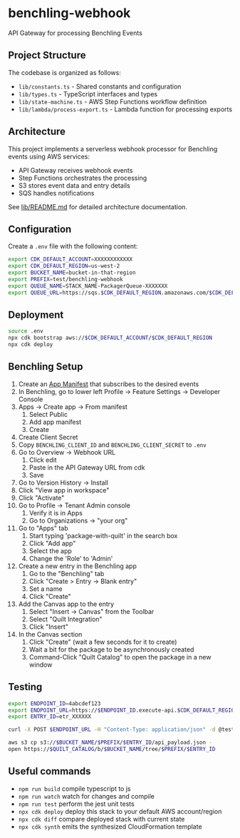 # benchling-webhook

API Gateway for processing Benchling Events

## Project Structure

The codebase is organized as follows:

- `lib/constants.ts` - Shared constants and configuration
- `lib/types.ts` - TypeScript interfaces and types
- `lib/state-machine.ts` - AWS Step Functions workflow definition
- `lib/lambda/process-export.ts` - Lambda function for processing exports

## Architecture

This project implements a serverless webhook processor for Benchling events using AWS services:

- API Gateway receives webhook events
- Step Functions orchestrates the processing
- S3 stores event data and entry details
- SQS handles notifications

See [lib/README.md](lib/README.md) for detailed architecture documentation.

## Configuration

Create a `.env` file with the following content:

```bash
export CDK_DEFAULT_ACCOUNT=XXXXXXXXXXXX
export CDK_DEFAULT_REGION=us-west-2
export BUCKET_NAME=bucket-in-that-region
export PREFIX=test/benchling-webhook
export QUEUE_NAME=STACK_NAME-PackagerQueue-XXXXXXX
export QUEUE_URL=https://sqs.$CDK_DEFAULT_REGION.amazonaws.com/$CDK_DEFAULT_ACCOUNT/$QUEUE_NAME
```

## Deployment

```bash
source .env
npx cdk bootstrap aws://$CDK_DEFAULT_ACCOUNT/$CDK_DEFAULT_REGION
npx cdk deploy
```

## Benchling Setup

1. Create an [App Manifest](./app-manifest.yaml) that subscribes to the desired events
2. In Benchling, go to lower left Profile -> Feature Settings -> Developer Console
3. Apps -> Create app -> From manifest
   1. Select Public
   2. Add app manifest
   3. Create
4. Create Client Secret
5. Copy `BENCHLING_CLIENT_ID` and `BENCHLING_CLIENT_SECRET` to `.env`
6. Go to Overview -> Webhook URL
   1. Click edit
   2. Paste in the API Gateway URL from cdk
   3. Save
7. Go to Version History -> Install
8. Click "View app in workspace"
9. Click "Activate"
10. Go to Profile -> Tenant Admin console
    1. Verify it is in Apps
    2. Go to Organizations -> "your org"
11. Go to "Apps" tab
    1. Start typing 'package-with-quilt' in the search box
    2. Click "Add app"
    3. Select the app
    4. Change the 'Role' to 'Admin'
12. Create a new entry in the Benchling app
    1. Go to the "Benchling" tab
    2. Click "Create > Entry -> Blank entry"
    3. Set a name
    4. Click "Create"
13. Add the Canvas app to the entry
    1. Select "Insert -> Canvas" from the Toolbar
    2. Select "Quilt Integration"
    3. Click "Insert"
14. In the Canvas section
    1. Click "Create" (wait a few seconds for it to create)
    2. Wait a bit for the package to be asynchronously created
    3. Command-Click "Quilt Catalog" to open the package in a new window

## Testing

```bash
export ENDPOINT_ID=4abcdef123
export ENDPOINT_URL=https://$ENDPOINT_ID.execute-api.$CDK_DEFAULT_REGION.amazonaws.com/$STAGE/event
export ENTRY_ID=etr_XXXXXX

curl -X POST $ENDPOINT_URL -H "Content-Type: application/json" -d @test/entry-updated.json

aws s3 cp s3://$BUCKET_NAME/$PREFIX/$ENTRY_ID/api_payload.json -
open https://$QUILT_CATALOG/b/$BUCKET_NAME/tree/$PREFIX/$ENTRY_ID
```

## Useful commands

- `npm run build`   compile typescript to js
- `npm run watch`   watch for changes and compile
- `npm run test`    perform the jest unit tests
- `npx cdk deploy`  deploy this stack to your default AWS account/region
- `npx cdk diff`    compare deployed stack with current state
- `npx cdk synth`   emits the synthesized CloudFormation template
